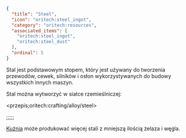 ```json
{
  "title": "Steel",
  "icon": "oritech:steel_ingot",
  "category": "oritech:resources",
  "associated_items": [
    "oritech:steel_ingot",
    "oritech:steel_dust"
  ],
  "ordinal": 5
}
```

Stal jest podstawowym stopem, który jest używany do tworzenia przewodów, cewek, silników i osłon wykorzystywanych do budowy wszystkich innych maszyn.

Stal można wytworzyć w siatce rzemieślniczej:

<przepis;oritech:crafting/alloy/steel>

;;;;;

[Kuźnia](^oritech:processing/foundry) może produkować więcej stali z mniejszą ilością żelaza i węgla.